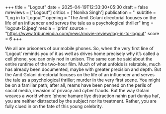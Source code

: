 +++
title = "Logout"
date = 2025-04-19T12:33:30+05:30
draft = false
mreviews = ["Logout"]
critics = ['Nonika Singh']
publication = ''
subtitle = "Log in to ‘Logout’"
opening = "The Amit Golani directorial focuses on the life of an influencer and serves the tale as a psychological thriller"
img = 'logout-12.jpeg'
media = 'print'
source = "https://www.tribuneindia.com/news/movie-review/log-in-to-logout"
score = 6
+++

We all are prisoners of our mobile phones. So, when the very first line of ‘Logout’ reminds you of it as well as drives home precisely why it’s called a cell phone, you can only nod in unison. The same can be said about the entire runtime of the two-hour film. Much of what unfolds is relatable, much has already been documented, maybe with greater precision and depth. But the Amit Golani directorial focuses on the life of an influencer and serves the tale as a psychological thriller; murder in the very first scene. You might be on a familiar path; after all, reams have been penned on the perils of social media, invasion of privacy and cyber frauds. But the way Golani weaves a world where ‘phone hamare liye distraction nahin puri duniya hai’, you are neither distracted by the subject nor its treatment. Rather, you are fully clued in on the fate of this young celebrity.
